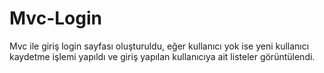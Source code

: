 # Mvc-Login
Mvc ile giriş login sayfası oluşturuldu, eğer kullanıcı yok ise yeni kullanıcı kaydetme işlemi yapıldı ve giriş yapılan kullanıcıya ait listeler görüntülendi.
